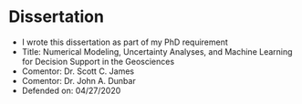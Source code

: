 # Dissertation
- I wrote this dissertation as part of my PhD requirement
- Title: Numerical Modeling, Uncertainty Analyses, and Machine Learning for Decision Support in the Geosciences
- Comentor: Dr. Scott C. James
- Comentor: Dr. John A. Dunbar
- Defended on: 04/27/2020
